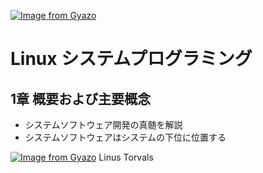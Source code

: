 [![Image from Gyazo](https://i.gyazo.com/f1fd5c6f022d6240cda2271ad9ef2f6f.png)](https://gyazo.com/f1fd5c6f022d6240cda2271ad9ef2f6f)

# Linux システムプログラミング

## 1章 概要および主要概念


- システムソフトウェア開発の真髄を解説
- システムソフトウェアはシステムの下位に位置する

[![Image from Gyazo](https://i.gyazo.com/81a46bb3d011bc133514477914987640.jpg)](https://gyazo.com/81a46bb3d011bc133514477914987640)
Linus Torvals
